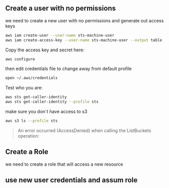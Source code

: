 ## Create a user with no permissions

we need to create a new user with no permissions and generate out access keys
```sh
aws iam create-user --user-name sts-machine-user
aws iam create-access-key --user-name sts-machine-user --output table
```

Copy the access key and secret here:
```sh
aws configure
```
then edit credentials file to change away from default profile
```sh
open ~/.aws/credentials
```
Test who you are:
```sh
aws sts get-caller-identity
aws sts get-caller-identity --profile sts
```

make sure you don`t have access to s3
```sh
aws s3 ls --profile sts
```
>An error occurred (AccessDenied) when calling the ListBuckets operation:

## Create a Role 

we need to create a role that will access a new resource

## use new user credentials and assum role
